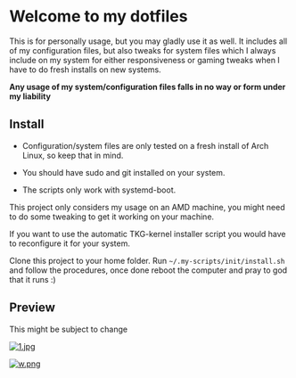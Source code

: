# Welcome to my dotfiles

This is for personally usage, but you may gladly use it as well. It includes all of my configuration files, but also tweaks for system files which I always include on my system for either responsiveness or gaming tweaks when I have to do fresh installs on new systems.

**Any usage of my system/configuration files falls in no way or form under my liability**

## Install

- Configuration/system files are only tested on a fresh install of Arch Linux, so keep that in mind.

- You should have sudo and git installed on your system.

- The scripts only work with systemd-boot.

This project only considers my usage on an AMD machine, you might need to do some tweaking to get it working on your machine.

If you want to use the automatic TKG-kernel installer script you would have to reconfigure it for your system.

Clone this project to your home folder. Run `~/.my-scripts/init/install.sh` and follow the procedures, once done reboot the computer and pray to god that it runs :)

## Preview

This might be subject to change

[![1.jpg](https://i.postimg.cc/WzJG0jpL/1.jpg)](https://postimg.cc/1VsVZkNJ)

[![w.png](https://i.postimg.cc/QM1kBjM2/w.png)](https://postimg.cc/1gRN2hwB)
